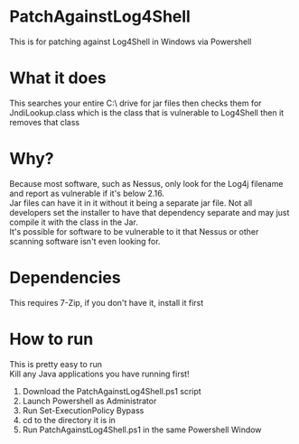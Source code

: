 # PatchAgainstLog4Shell
This is for patching against Log4Shell in Windows via Powershell
# What it does
This searches your entire C:\ drive for jar files then checks them for JndiLookup.class which is the class that is vulnerable to Log4Shell then it removes that class
# Why?
Because most software, such as Nessus, only look for the Log4j filename and report as vulnerable if it's below 2.16.  
Jar files can have it in it without it being a separate jar file. Not all developers set the installer to have that dependency separate and may just compile it with the class in the Jar.  
It's possible for software to be vulnerable to it that Nessus or other scanning software isn't even looking for.  
# Dependencies
This requires 7-Zip, if you don't have it, install it first
# How to run
This is pretty easy to run  
Kill any Java applications you have running first!
1) Download the PatchAgainstLog4Shell.ps1 script
2) Launch Powershell as Administrator
3) Run Set-ExecutionPolicy Bypass
4) cd to the directory it is in
5) Run PatchAgainstLog4Shell.ps1 in the same Powershell Window
